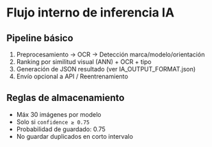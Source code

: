 # Flujo interno de inferencia IA

## Pipeline básico
1. Preprocesamiento → OCR → Detección marca/modelo/orientación
2. Ranking por similitud visual (ANN) + OCR + tipo
3. Generación de JSON resultado (ver IA_OUTPUT_FORMAT.json)
4. Envío opcional a API / Reentrenamiento

## Reglas de almacenamiento
- Máx 30 imágenes por modelo
- Solo si `confidence ≥ 0.75`
- Probabilidad de guardado: 0.75
- No guardar duplicados en corto intervalo
